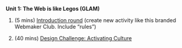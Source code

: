 **Unit 1: The Web is like Legos (GLAM)**

1. (5 mins) [Introduction round](https://laura.makes.org/thimble/introductions-and-setup ) (create new activity like this branded Webmaker Club. Include “rules”)

2. (40 mins) [Design Challenge: Activating Culture](https://keyboardkat.makes.org/thimble/design-challenge-activate-culture)